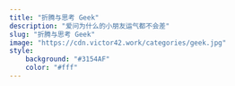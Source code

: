 ```yaml
---
title: "折腾与思考 Geek"
description: "爱问为什么的小朋友运气都不会差"
slug: "折腾与思考 Geek"
image: "https://cdn.victor42.work/categories/geek.jpg"
style:
    background: "#3154AF"
    color: "#fff"
---
```

